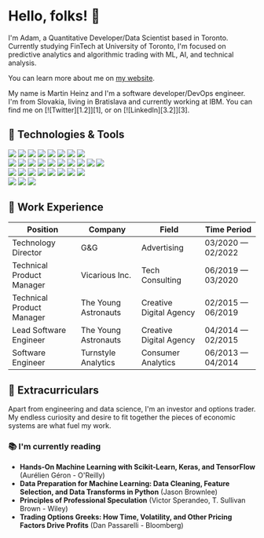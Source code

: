 # Hello, folks! :wave:

<!-- More info, tips and tricks for making GitHub Profile README can be found in my article at https://towardsdatascience.com/build-a-stunning-readme-for-your-github-profile-9b80434fe5d7 -->

<!-- [![Header](https://raw.githubusercontent.com/MartinHeinz/MartinHeinz/master/readme_header.png "Header")](https://martinheinz.dev/) -->

<!-- # Hello, folks! <img src="https://raw.githubusercontent.com/MartinHeinz/MartinHeinz/master/wave.gif" width="30px" height="30px" /> -->

I'm Adam, a Quantitative Developer/Data Scientist based in Toronto. Currently studying FinTech at University of Toronto, I'm focused on predictive analytics and algorithmic trading with ML, AI, and technical analysis.

You can learn more about me on [my website](https://adamgulyas.com).

My name is Martin Heinz and I'm a software developer/DevOps engineer. I'm from Slovakia, living in Bratislava and currently working at IBM. You can find me on [![Twitter][1.2]][1],  or on [![LinkedIn][3.2]][3].

## :toolbox: Technologies & Tools

<!-- ![](https://img.shields.io/badge/-MacOS-black?style=flat-square&logo=apple) -->
![](https://img.shields.io/badge/OS-MacOS-black?style=flat&logo=apple&logoColor=white&color=039D5D)
![](https://img.shields.io/badge/OS-Linux-informational?style=flat&logo=linux&logoColor=white&color=039D5D)
![](https://img.shields.io/badge/Shell-Zsh-informational?style=flat&logo=gnu-bash&logoColor=white&color=039D5D)
![](https://img.shields.io/badge/Prompt-iTerm2-informational?style=flat&logo=iterm2&logoColor=white&color=039D5D)
![](https://img.shields.io/badge/Editor-VSCode-informational?style=flat&logo=visualstudiocode&logoColor=white&color=039D5D)
![](https://img.shields.io/badge/Git-informational?style=flat&logo=git&logoColor=white&color=039D5D)
![](https://img.shields.io/badge/npm-informational?style=flat&logo=npm&logoColor=white&color=039D5D)
![](https://img.shields.io/badge/Docker-informational?style=flat&logo=docker&logoColor=white&color=039D5D)\
![](https://img.shields.io/badge/Lang-Python-informational?style=flat&logo=python&logoColor=white&color=blueviolet)
![](https://img.shields.io/badge/DB-PostgreSQL-informational?style=flat&logo=postgresql&logoColor=white&color=blueviolet)
![](https://img.shields.io/badge/NumPy-informational?style=flat&logo=numpy&logoColor=white&color=blueviolet)
![](https://img.shields.io/badge/Pandas-informational?style=flat&logo=pandas&logoColor=white&color=blueviolet)
![](https://img.shields.io/badge/Plotly-informational?style=flat&logo=plotly&logoColor=white&color=blueviolet)
![](https://img.shields.io/badge/SciPy-informational?style=flat&logo=scipy&logoColor=white&color=blueviolet)
![](https://img.shields.io/badge/Scikit_Learn-informational?style=flat&logo=scikitlearn&logoColor=white&color=blueviolet)
![](https://img.shields.io/badge/Keras-informational?style=flat&logo=keras&logoColor=white&color=blueviolet)
![](https://img.shields.io/badge/Tensorflow-informational?style=flat&logo=tensorflow&logoColor=white&color=blueviolet)
![](https://img.shields.io/badge/Watson-informational?style=flat&logo=ibmwatson&logoColor=white&color=blueviolet)\
![](https://img.shields.io/badge/Lang-JavaScript-informational?style=flat&logo=javascript&logoColor=white&color=FC4E8E)
![](https://img.shields.io/badge/Lang-TypeScript-informational?style=flat&logo=typescript&logoColor=white&color=FC4E8E)
![](https://img.shields.io/badge/Lang-PHP-informational?style=flat&logo=php&logoColor=white&color=FC4E8E)
![](https://img.shields.io/badge/NodeJS-informational?style=flat&logo=nodedotjs&logoColor=white&color=FC4E8E)
![](https://img.shields.io/badge/Express-informational?style=flat&logo=express&logoColor=white&color=FC4E8E)
![](https://img.shields.io/badge/Django-informational?style=flat&logo=django&logoColor=white&color=FC4E8E)
![](https://img.shields.io/badge/MongoDB-informational?style=flat&logo=mongodb&logoColor=white&color=FC4E8E)
![](https://img.shields.io/badge/SASS-informational?style=flat&logo=sass&logoColor=white&color=FC4E8E)\
![](https://img.shields.io/badge/Cloud-AWS-informational?style=flat&logo=amazon&logoColor=white&color=118AED)
![](https://img.shields.io/badge/Cloud-Digital_Ocean-informational?style=flat&logo=digitalocean&logoColor=white&color=118AED)
![](https://img.shields.io/badge/DNS-cPanel-informational?style=flat&logo=cpanel&logoColor=white&color=118AED)

## :necktie: Work Experience
| Position                    | Company               | Field                           | Time Period          |
| --------------------------- | --------------------- | ------------------------------- | -------------------- |
| Technology Director         | G&G                   | Advertising                     | 03/2020 — 02/2022    |
| Technical Product Manager   | Vicarious Inc.        | Tech Consulting                 | 06/2019 — 03/2020    |
| Technical Product Manager   | The Young Astronauts  | Creative Digital Agency         | 02/2015 — 06/2019    |
| Lead Software Engineer      | The Young Astronauts  | Creative Digital Agency         | 04/2014 — 02/2015    |
| Software Engineer           | Turnstyle Analytics   | Consumer Analytics              | 06/2013 — 04/2014    |

## :money_with_wings: Extracurriculars

Apart from engineering and data science, I'm an investor and options trader. My endless curiosity and desire to fit together the pieces of economic systems are what fuel my work.

### :books: I'm currently reading

- **Hands-On Machine Learning with Scikit-Learn, Keras, and TensorFlow** (Aurélien Géron - O'Reilly)
- **Data Preparation for Machine Learning: Data Cleaning, Feature Selection, and Data Transforms in Python** (Jason Brownlee)
- **Principles of Professional Speculation** (Victor Sperandeo, T. Sullivan Brown - Wiley)
- **Trading Options Greeks: How Time, Volatility, and Other Pricing Factors Drive Profits** (Dan Passarelli - Bloomberg)